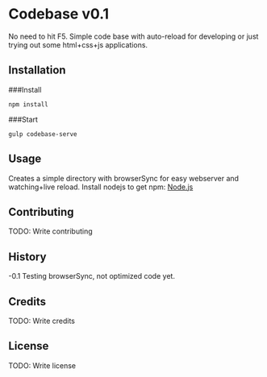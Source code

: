# Codebase v0.1
No need to hit F5. Simple code base with auto-reload for developing or just trying out some html+css+js applications.
## Installation
###Install
```
npm install
```
###Start
```
gulp codebase-serve
```
## Usage
Creates a simple directory with browserSync for easy webserver and watching+live reload.
Install nodejs to get npm: [Node.js](https://nodejs.org/en/)
## Contributing
TODO: Write contributing
## History
-0.1 Testing browserSync, not optimized code yet.
## Credits
TODO: Write credits
## License
TODO: Write license
